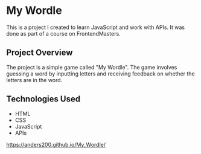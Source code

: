 # My Wordle

This is a project I created to learn JavaScript and work with APIs. It was done as part of a course on FrontendMasters.

## Project Overview

The project is a simple game called "My Wordle". The game involves guessing a word by inputting letters and receiving feedback on whether the letters are in the word.

## Technologies Used

- HTML
- CSS
- JavaScript
- APIs

https://anders200.github.io/My_Wordle/

